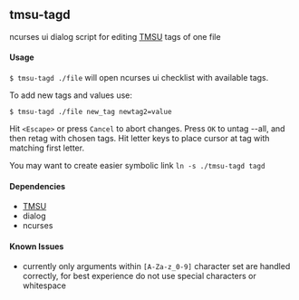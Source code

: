## tmsu-tagd
ncurses ui dialog script for editing [TMSU](https://github.com/oniony/TMSU) tags of one file

#### Usage
`$ tmsu-tagd ./file` will open ncurses ui checklist with available tags.

To add new tags and values use:
```
$ tmsu-tagd ./file new_tag newtag2=value
```

Hit `<Escape>` or press `Cancel` to abort changes. Press `OK` to untag --all, and then retag with chosen tags.
Hit letter keys to place cursor at tag with matching first letter.

You may want to create easier symbolic link `ln -s ./tmsu-tagd tagd`

#### Dependencies
  - [TMSU](https://github.com/oniony/TMSU)
  - dialog
  - ncurses

#### Known Issues
  - currently only arguments within `[A-Za-z_0-9]` character set are handled correctly, for best experience do not use special characters or whitespace
